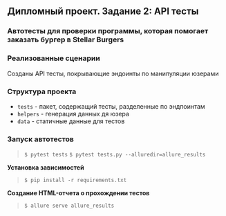 ## Дипломный проект. Задание 2: API тесты

### Автотесты для проверки программы, которая помогает заказать бургер в Stellar Burgers

### Реализованные сценарии

Созданы API тесты, покрывающие эндоинты по манипуляции юзерами


### Структура проекта

- `tests` - пакет, содержащий тесты, разделенные по эндпоинтам
- `helpers` - генерация данных дя юзера
- `data` - статичные данные для тестов


### Запуск автотестов
> `$ pytest tests`
> `$ pytest tests.py --alluredir=allure_results `

**Установка зависимостей**

> `$ pip install -r requirements.txt`

**Cоздание HTML-отчета о прохождении тестов**

>  `$ allure serve allure_results `
